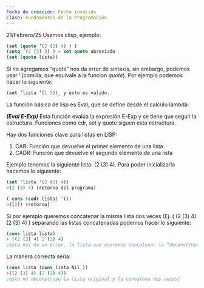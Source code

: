 ```yaml
---
Fecha de creación: Fecha inválida
Clase: Fundamentos de la Programación
---
```

21/Febrero/25
Usamos clisp, ejemplo:
```lisp
(set (quote ‘(2 (3) 4) ) )
(setq ‘(2 (3) 3) ) = set quote abreviado
(set (quote lista))
```

Si no agregamos “quote” nos da error de sintaxis, sin embargo, podemos usar ‘ (comilla, que equivale a la funcion _quote_). Por ejemplo podemos hacer lo siguiente:
```lisp
(set ‘lista ‘(1 2))_ y esto es valido.
```
La función básica de lisp es Eval, que se define desde el calculo lambda:

_**(Eval E-Exp)**_
Esta función evalúa la expresión E-Exp y se tiene que seguir la estructura. Funciones como cdr, set y quote siguen esta estructura.

Hay dos funciones clave para listas en LISP:

1. CAR: Función que devuelve el primer elemento de una lista
2. CADR: Función que devuelve el segundo elemento de una lista

Ejemplo tenemos la siguiente lista: (2 (3) 4). Para poder inicializarla hacemos lo siguiente:
```lisp
(set 'lista '(2 (3) 4))  
>(2 (3) 4) (retorno del programa)

( cons (cadr lista) '())
>((3)) (retorno)
 ``` 
Si por ejemplo queremos concatenar la misma lista dos veces (Ej. ( (2 (3) 4) (2 (3) 4) ) separando las listas concatenadas podemos hacer lo siguiente:
```lisp
(cons lista lista)  
> ((2 (3) 4) 2 (3) 4) 
;esto nos da un error, la lista que queremos concatenar la “deconstruye”  
```
La manera correcta sería:
```lisp
(cons lista (cons lista Nil ))  
>((2 (3) 4) (2 (3) 4)) 
;esto no deconstruye la lista original y la concatena dos veces)
```
